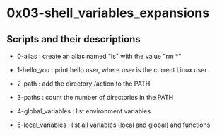 # 0x03-shell_variables_expansions

## Scripts and their descriptions

* 0-alias : create an alias named "ls" with the value "rm *"

* 1-hello_you : print hello user, where user is the current Linux user

* 2-path : add the directory /action to the PATH

* 3-paths : count the number of directories in the PATH

* 4-global_variables : list environment variables

* 5-local_variables : list all variables (local and global) and functions

